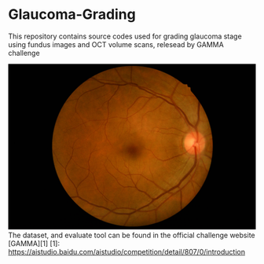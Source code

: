 # Glaucoma-Grading
This repository contains source codes used for grading glaucoma stage using fundus images and OCT volume scans, relesead by GAMMA challenge

![alt text](https://github.com/MarcosMF86/Glaucoma-Grading/blob/main/0101.jpg?raw=true)
The dataset, and evaluate tool can be found in the official challenge website [GAMMA][1]
[1]: https://aistudio.baidu.com/aistudio/competition/detail/807/0/introduction

